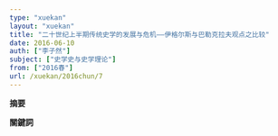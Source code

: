 ```yaml
---
type: "xuekan"
layout: "xuekan"
title: "二十世纪上半期传统史学的发展与危机——伊格尔斯与巴勒克拉夫观点之比较"
date: 2016-06-10
auth: ["李子然"]
subject: ["史学史与史学理论"]
from: ["2016春"]
url: /xuekan/2016chun/7
---
```


**摘要**

**關鍵詞**
